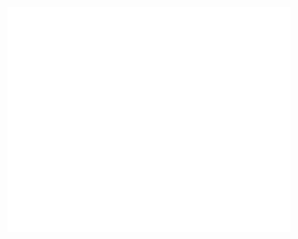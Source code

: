 <div align="center">
	<br>
	<img src="https://github.com/pfan123/pfan123/blob/master/header.svg?t=123" width="800" height="400">
	<br>
</div>
